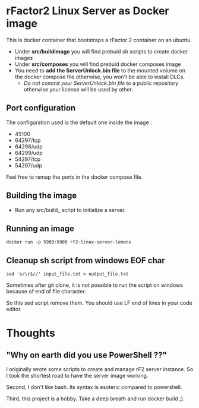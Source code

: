 # rFactor2 Linux Server as Docker image

This is docker container that bootstraps a rFactor 2 container on an ubuntu.

- Under **src/buildimage** you will find prebuid sh scripts to create docker images
- Under **src/composes** you will find prebuid docker composes image
- You need to **add the ServerUnlock.bin file** to the mounted volume on the docker compose file otherwise, you won't be able to install DLCs.
  - *Do not commit your ServerUnlock.bin file* to a public repository otherwise your license will be used by other.

## Port configuration

The configuration used is the default one inside the image :

- 45100
- 64297/tcp
- 64298/udp
- 64299/udp
- 54297/tcp
- 54297/udp

Feel free to remap the ports in the docker compose file.

## Building the image

- Run any src/build_ script to initialize a server.

## Running an image

```Shell
docker run -p 5900:5900 rf2-linux-server-lemans
```

## Cleanup sh script from windows EOF char

```Shell
sed 's/\r$//' input_file.txt > output_file.txt 
```

Sometimes after git clone, it is not possible to run the script on windows because of end of file character. 

So this sed script remove them. You should use LF end of lines in your code editor.

# Thoughts

## "Why on earth did you use PowerShell ??"

I originally wrote some scripts to create and manage rF2 server instance. So I took the shortest road to have the server image working.

Second, I don't like bash. Its syntax is esoteric compared to powershell.

Third, this project is a hobby. Take a deep breath and run docker build ;).
